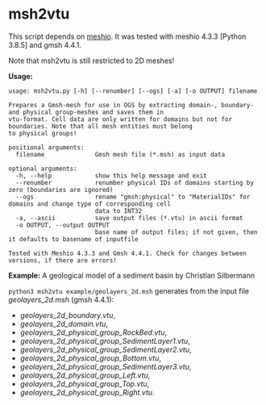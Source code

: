 # msh2vtu

This script depends on [meshio](https://github.com/nschloe/meshio).
It was tested with meshio 4.3.3 [Python 3.8.5] and gmsh 4.4.1.

Note that msh2vtu is still restricted to 2D meshes!

**Usage:**
```
usage: msh2vtu.py [-h] [--renumber] [--ogs] [-a] [-o OUTPUT] filename

Prepares a Gmsh-mesh for use in OGS by extracting domain-, boundary- and physical group-meshes and saves them in
vtu-format. Cell data are only written for domains but not for boundaries. Note that all mesh entities must belong
to physical groups!

positional arguments:
  filename              Gmsh mesh file (*.msh) as input data

optional arguments:
  -h, --help            show this help message and exit
  --renumber            renumber physical IDs of domains starting by zero (boundaries are ignored)
  --ogs                 rename "gmsh:physical" to "MaterialIDs" for domains and change type of corresponding cell
                        data to INT32
  -a, --ascii           save output files (*.vtu) in ascii format
  -o OUTPUT, --output OUTPUT
                        base name of output files; if not given, then it defaults to basename of inputfile

Tested with Meshio 4.3.3 and Gmsh 4.4.1. Check for changes between versions, if there are errors!
```

**Example:**
A geological model of a sediment basin by Christian Silbermann

``python3 msh2vtu example/geolayers_2d.msh`` generates from the input file *geolayers_2d.msh* (gmsh 4.4.1):

- *geolayers_2d_boundary.vtu*,
- *geolayers_2d_domain.vtu*,                 
- *geolayers_2d_physical_group_RockBed.vtu*,
- *geolayers_2d_physical_group_SedimentLayer1.vtu*,
- *geolayers_2d_physical_group_SedimentLayer2.vtu*,
- *geolayers_2d_physical_group_Bottom.vtu*,  
- *geolayers_2d_physical_group_SedimentLayer3.vtu*,
- *geolayers_2d_physical_group_Left.vtu*,    
- *geolayers_2d_physical_group_Top.vtu*,
- *geolayers_2d_physical_group_Right.vtu*.
